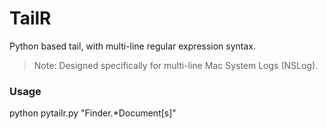 # TailR

Python based tail, with multi-line regular expression syntax.

> Note: Designed specifically for multi-line Mac System Logs (NSLog).

### Usage
python pytailr.py "Finder.*Document[s]"